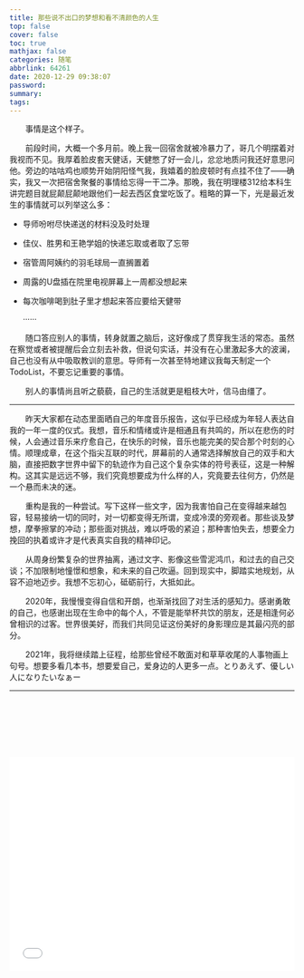 ```yaml
---
title: 那些说不出口的梦想和看不清颜色的人生
top: false
cover: false
toc: true
mathjax: false
categories: 随笔
abbrlink: 64261
date: 2020-12-29 09:38:07
password:
summary:
tags:
---
```


　　事情是这个样子。

　　前段时间，大概一个多月前。晚上我一回宿舍就被冷暴力了，哥几个明摆着对我视而不见。我厚着脸皮套天健话，天健憋了好一会儿，忿忿地质问我还好意思问他。旁边的咕咕鸡也顺势开始阴阳怪气我，我嬉着的脸皮顿时有点挂不住了——确实，我又一次把宿舍聚餐的事情给忘得一干二净。那晚，我在明理楼312给本科生讲完题目就屁颠屁颠地跟他们一起去西区食堂吃饭了。粗略的算一下，光是最近发生的事情就可以列举这么多：

- 导师吩咐尽快递送的材料没及时处理

- 佳仪、胜男和王艳学姐的快递忘取或者取了忘带

- 宿管周阿姨约的羽毛球局一直搁置着

- 周露的U盘插在院里电视屏幕上一周都没想起来

- 每次咖啡喝到肚子里才想起来答应要给天健带

  ······

　　随口答应别人的事情，转身就置之脑后，这好像成了贯穿我生活的常态。虽然在察觉或者被提醒后会立刻去补救，但说句实话，并没有在心里激起多大的波澜，自己也没有从中吸取教训的意思。导师有一次甚至特地建议我每天制定一个TodoList，不要忘记重要的事情。

　　别人的事情尚且听之藐藐，自己的生活就更是粗枝大叶，信马由缰了。

***

　　昨天大家都在动态里面晒自己的年度音乐报告，这似乎已经成为年轻人表达自我的一年一度的仪式。我想，音乐和情绪或许是相通且有共鸣的，所以在悲伤的时候，人会通过音乐来疗愈自己，在快乐的时候，音乐也能完美的契合那个时刻的心情。顺理成章，在这个指尖互联的时代，屏幕前的人通常选择解放自己的双手和大脑，直接把数字世界中留下的轨迹作为自己这个复杂实体的符号表征，这是一种解构。这其实是远远不够，我们究竟想要成为什么样的人，究竟要去往何方，仍然是一个悬而未决的迷。

　　重构是我的一种尝试。写下这样一些文字，因为我害怕自己在变得越来越包容，轻易接纳一切的同时，对一切都变得无所谓，变成冷漠的旁观者。那些谈及梦想，摩拳擦掌的冲动；那些面对挑战，难以呼吸的紧迫；那种害怕失去，想要全力挽回的执着或许才是代表真实自我的精神印记。

　　从周身纷繁复杂的世界抽离，通过文字、影像这些雪泥鸿爪，和过去的自己交谈；不加限制地憧憬和想象，和未来的自己吹逼。回到现实中，脚踏实地规划，从容不迫地迈步。我想不忘初心，砥砺前行，大抵如此。

　　2020年，我慢慢变得自信和开朗，也渐渐找回了对生活的感知力。感谢勇敢的自己，也感谢出现在生命中的每个人，不管是能举杯共饮的朋友，还是相逢何必曾相识的过客。世界很美好，而我们共同见证这份美好的身影理应是其最闪亮的部分。

　　2021年，我将继续踏上征程，给那些曾经不敢面对和草草收尾的人事物画上句号。想要多看几本书，想要爱自己，爱身边的人更多一点。とりあえず、優しい人になりたいなぁー

***

　　

　　

　　



<div style="position: relative; width: 100%; height: 0; padding-bottom: 75%;">
    <iframe src="//player.bilibili.com/player.html?aid=330871384&bvid=BV1mA411p7g6&cid=272065517&page=1"  scrolling="no" border="0" frameborder="no" framespacing="0" allowfullscreen="true" style="position: absolute; width: 100%; height: 100%; left: 0; top: 0;"></iframe>
</div>

